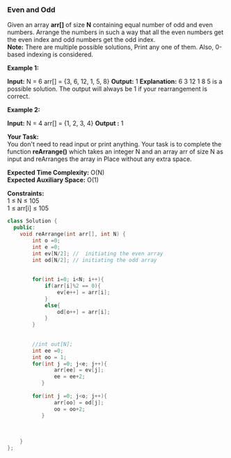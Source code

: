 ﻿
### Even and Odd
Given an array **arr[]** of size **N** containing equal number of odd and even numbers. Arrange the numbers in such a way that all the even numbers get the even index and odd numbers get the odd index.  
**Note:** There are multiple possible solutions, Print any one of them. Also, 0-based indexing is considered.

**Example 1:**

**Input:** N = 6
arr[] = {3, 6, 12, 1, 5, 8}
**Output:**
1
**Explanation:** 6 3 12 1 8 5 is a possible solution.
The output will always be 1 if your
rearrangement is correct.

**Example 2:**

**Input:** N = 4
arr[] = {1, 2, 3, 4}
**Output :**
1

  
**Your Task:**  
You don't need to read input or print anything. Your task is to complete the function **reArrange()** which takes an integer N and an array arr of size N as input and reArranges the array in Place without any extra space.

  
**Expected Time Complexity:** O(N)  
**Expected Auxiliary Space:** O(1)

  
**Constraints:**  
1 ≤ N ≤ 105  
1 ≤ arr[i] ≤ 105


```cpp
class Solution {
  public:
    void reArrange(int arr[], int N) {
        int o =0;
        int e =0;
        int ev[N/2]; //  initiating the even array
        int od[N/2]; // initiating the odd array
        
        
        for(int i=0; i<N; i++){
            if(arr[i]%2 == 0){
                ev[e++] = arr[i];
            }
            else{
                od[o++] = arr[i];
            }
        }
        
        
        //int out[N];
        int ee =0;
        int oo = 1;
        for(int j =0; j<e; j++){
               arr[ee] = ev[j];
               ee = ee+2;
           }
           
        for(int j =0; j<o; j++){
               arr[oo] = od[j];
               oo = oo+2;
           }
        
           
        
    }
};